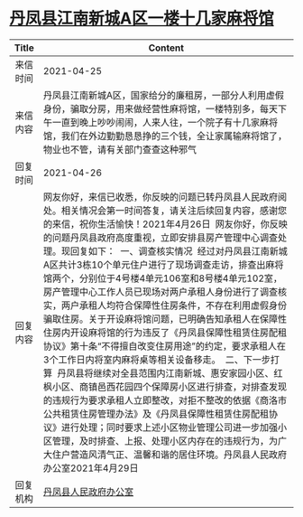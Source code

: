 # <a href="http://www.shangluo.gov.cn/zmhd/ldxxxx.jsp?urltype=leadermail.LeaderMailContentUrl&wbtreeid=1112&leadermailid=7182">丹凤县江南新城A区一楼十几家麻将馆</a>
| Title |                                                                                                                                                                                                                                                                                        Content                                                                                                                                                                                                                                                                                         |
|:-----:|----------------------------------------------------------------------------------------------------------------------------------------------------------------------------------------------------------------------------------------------------------------------------------------------------------------------------------------------------------------------------------------------------------------------------------------------------------------------------------------------------------------------------------------------------------------------------------------|
| 来信时间  | 2021-04-25                                                                                                                                                                                                                                                                                                                                                                                                                                                                                                                                                                             |
| 来信内容  | 丹凤县江南新城A区，国家给分的廉租房，一部分人利用虚假身份，骗取分房，用来做经营性麻将馆，一楼特别多，每天下午一直到晚上吵吵闹闹，人来人往，一个院子有十几家麻将馆，我们在外边勤勤恳恳挣的三个钱，全让家属输麻将馆了，物业也不管，请有关部门查查这种邪气                                                                                                                                                                                                                                                                                                                                                                                                                                                           |
| 回复时间  | 2021-04-26                                                                                                                                                                                                                                                                                                                                                                                                                                                                                                                                                                             |
| 回复内容  | 网友你好，来信已收悉，你反映的问题已转丹凤县人民政府阅处。相关情况会第一时间答复，请关注后续回复内容，感谢您的来信，祝你生活愉快！2021年4月26日  网友你好，你反映的问题丹凤县政府高度重视，立即安排县房产管理中心调查处理。现回复如下：  一、调查核实情况  经过对丹凤县江南新城A区共计3栋10个单元住户进行了现场调查走访，排查出麻将馆两个，分别位于4号楼4单元106室和8号楼4单元102室，房产管理中心工作人员已现场对两户承租人身份进行了调查核实，两户承租人均符合保障性住房条件，不存在利用虚假身份骗取住房。关于开设麻将馆问题，已明确告知承租人在保障性住房内开设麻将馆的行为违反了《丹凤县保障性租赁住房配租协议》第十条“不得擅自改变住房用途”的约定，要求承租人在3个工作日内将室内麻将桌等相关设备移走。  二、下一步打算  丹凤县将继续对全县范围内江南新城、惠安家园小区、红枫小区、商镇邑西花园四个保障房小区进行排查，对排查发现的违规行为要求承租人立即整改，对拒不整改的依据《商洛市公共租赁住房管理办法》及《丹凤县保障性租赁住房配租协议》进行处理；同时要求上述小区物业管理公司进一步加强小区管理，及时排查、上报、处理小区内存在的违规行为，为广大住户营造风清气正、温馨和谐的居住环境。丹凤县人民政府办公室2021年4月29日 |
| 回复机构  | <a href="../../categories/agencies/丹凤县人民政府办公室.md">丹凤县人民政府办公室</a>                                                                                                                                                                                                                                                                                                                                                                                                                                                                                                                       |